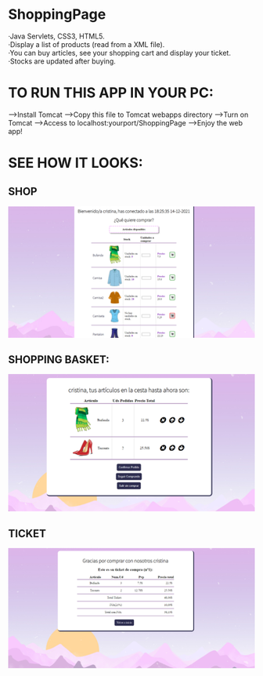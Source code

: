 # ShoppingPage
 ·Java Servlets, CSS3, HTML5.     <br>
 ·Display a list of products (read from a XML file).  <br>
 ·You can buy articles, see your shopping cart and display your ticket.     <br>
 ·Stocks are updated after buying. <br>
 
 # TO RUN THIS APP IN YOUR PC: 
-->Install Tomcat
-->Copy this file to Tomcat webapps directory
-->Turn on Tomcat
-->Access to localhost:yourport/ShoppingPage
-->Enjoy the web app!

# SEE HOW IT LOOKS:

<h2>SHOP</h2>
<img src="screenshots/Shop.PNG" width="550">

<h2>SHOPPING BASKET:</h2>
<img src="screenshots/ShopCart.PNG" width="550">

<h2>TICKET</h2>
<img src="screenshots/Ticket.PNG" width="550">
